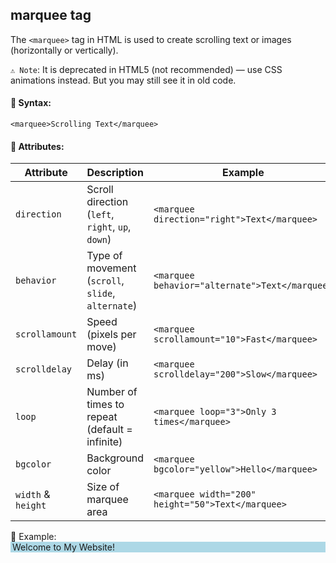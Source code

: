## marquee tag
The `<marquee>` tag in HTML is used to create scrolling text or images (horizontally or vertically).   

`⚠️ Note`: It is deprecated in HTML5 (not recommended) — use CSS animations instead. But you may still see it in old code.

#### 🔹 Syntax:
`<marquee>Scrolling Text</marquee>`

#### 🔹 Attributes:
| Attribute       | Description                                | Example                                          |
|-----------------|--------------------------------------------|--------------------------------------------------|
| `direction`     | Scroll direction (`left`, `right`, `up`, `down`) | `<marquee direction="right">Text</marquee>` |
| `behavior`      | Type of movement (`scroll`, `slide`, `alternate`) | `<marquee behavior="alternate">Text</marquee>` |
| `scrollamount`  | Speed (pixels per move)                    | `<marquee scrollamount="10">Fast</marquee>` |
| `scrolldelay`   | Delay (in ms)                              | `<marquee scrolldelay="200">Slow</marquee>` |
| `loop`          | Number of times to repeat (default = infinite) | `<marquee loop="3">Only 3 times</marquee>` |
| `bgcolor`       | Background color                           | `<marquee bgcolor="yellow">Hello</marquee>` |
| `width` & `height` | Size of marquee area                    | `<marquee width="200" height="50">Text</marquee>` |

🔹 Example:
<marquee behavior="alternate" direction="right" scrollamount="5" bgcolor="lightblue">
  Welcome to My Website!
</marquee>
